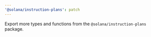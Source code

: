```yaml
---
'@solana/instruction-plans': patch
---
```


Export more types and functions from the `@solana/instruction-plans` package.
